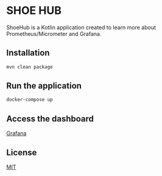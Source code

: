 # SHOE HUB

ShoeHub is a Kotlin application created to learn more about Prometheus/Micrometer and Grafana.

## Installation

```bash
mvn clean package
```

## Run the application

```bash
docker-compose up
```

## Access the dashboard

[Grafana](http://localhost:3000)

## License
[MIT](https://choosealicense.com/licenses/mit/)